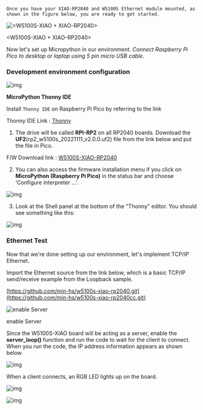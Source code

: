```
Once you have your XIAO-RP2040 and W5100S Ethernet module mounted, as shown in the figure below, you are ready to get started.
```

![<W5100S-XIAO> <XIAO-RP2040> <W5100S-XIAO + XIAO-RP2040>](https://hackster.imgix.net/uploads/attachments/1603479/image_mLFFqRReOu.png?auto=compress%2Cformat&w=740&h=555&fit=max)

<W5100S-XIAO> <XIAO-RP2040> <W5100S-XIAO + XIAO-RP2040>



Now let's set up Micropython in our environment. *Connect Raspberry Pi Pico to desktop or laptop using 5 pin micro USB cable.*

### Development environment configuration

![img](https://hackster.imgix.net/uploads/attachments/1603483/image_T8qmrGvq5B.png?auto=compress%2Cformat&w=740&h=555&fit=max)

**MicroPython Thonny IDE**

Install `Thonny IDE` on Raspberry Pi Pico by referring to the link

Thonny IDE Link : [Thonny](https://thonny.org/)



1. The drive will be called **RPI-RP2** on all RP2040 boards. Download the **UF2**(rp2_w5100s_20221111_v2.0.0.uf2) file from the link below and put the file in Pico.

F/W Download link : [W5100S-XIAO-RP2040](https://github.com/Wiznet/RP2040-HAT-MicroPython/releases/download/v2.0.0/rp2_w5100s_20221111_v2.0.0.uf2)



2. You can also access the firmware installation menu if you click on **MicroPython (Raspberry Pi Pico)** in the status bar and choose ‘Configure interpreter …’.

![img](https://hackster.imgix.net/uploads/attachments/1603484/image_KwJ5NzFq6K.png?auto=compress%2Cformat&w=740&h=555&fit=max)



3. Look at the Shell panel at the bottom of the "Thonny" editor. You should see something like this:

![img](https://hackster.imgix.net/uploads/attachments/1603485/image_eDQIR0G76k.png?auto=compress%2Cformat&w=740&h=555&fit=max)

### Ethernet Test

Now that we're done setting up our environment, let's implement TCP/IP Ethernet.

Import the Ethernet source from the link below, which is a basic TCP/IP send/receive example from the Loopback sample.

[https://github.com/min-hs/w5100s-xiao-rp2040.git](https://github.com/min-hs/w5100s-xiao-rp2040cc.git)

![enable Server ](https://hackster.imgix.net/uploads/attachments/1604542/image_4wwontHIF7.png?auto=compress%2Cformat&w=740&h=555&fit=max)

enable Server

Since the W5100S-XIAO board will be acting as a server, enable the **server_loop()** function and run the code to wait for the client to connect. When you run the code, the IP address information appears as shown below.

![img](https://hackster.imgix.net/uploads/attachments/1604543/image_6DoaxrbGSe.png?auto=compress%2Cformat&w=740&h=555&fit=max)

When a client connects, an RGB LED lights up on the board.

![img](https://hackster.imgix.net/uploads/attachments/1604569/image_XKAC7h8jsv.png?auto=compress%2Cformat&w=740&h=555&fit=max)



![img](https://hackster.imgix.net/uploads/attachments/1604570/image_TgX2sWzTpD.png?auto=compress%2Cformat&w=740&h=555&fit=max)